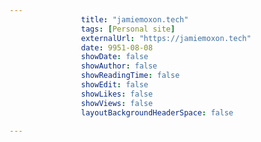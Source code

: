 ---
                title: "jamiemoxon.tech"
                tags: [Personal site]
                externalUrl: "https://jamiemoxon.tech"
                date: 9951-08-08
                showDate: false
                showAuthor: false
                showReadingTime: false
                showEdit: false
                showLikes: false
                showViews: false
                layoutBackgroundHeaderSpace: false
                ---
